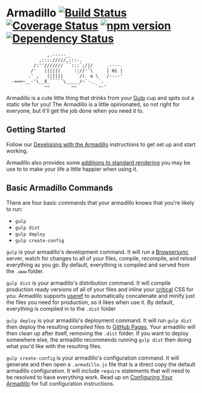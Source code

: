 # Armadillo [![Build Status](https://travis-ci.org/Snugug/gulp-armadillo.svg?branch=master)](https://travis-ci.org/Snugug/gulp-armadillo) [![Coverage Status](https://coveralls.io/repos/github/Snugug/gulp-armadillo/badge.svg?branch=master)](https://coveralls.io/github/Snugug/gulp-armadillo?branch=master) [![npm version](https://badge.fury.io/js/gulp-armadillo.svg)](https://badge.fury.io/js/gulp-armadillo) [![Dependency Status](https://david-dm.org/snugug/gulp-armadillo.svg)](https://david-dm.org/snugug/gulp-armadillo)

```
               ,.-----__
            ,:::://///,:::-.
          /:''/////// ``:::`;/|/     .----.
         /'   ||||||     :://'`\     | Hi |
        .' ,   ||||||     `/(  e \   /----'
  -===~__-'\__X_`````\_____/~`-._ `.
              ~~        ~~       `~-'
```

Armadillo is a cute little thing that drinks from your [Gulp](http://gulpjs.com/) cup and spits out a static site for you! The Armadillo is a little opinionated, so not right for everyone, but it'll get the job done when you need it to.

## Getting Started

Follow our [Developing with the Armadillo](https://github.com/Snugug/gulp-armadillo/wiki/Developing-with-the-Armadillo) instructions to get set up and start working.

Armadillo also provides some [additions to standard rendering](https://github.com/Snugug/gulp-armadillo/wiki/Armadillo-Additions) you may be use to to make your life a little happier when using it.

## Basic Armadillo Commands

There are four basic commands that your armadillo knows that you're likely to run:

* `gulp`
* `gulp dist`
* `gulp deploy`
* `gulp create-config`

`gulp` is your armadillo's development command. It will run a [Browsersync](https://www.browsersync.io/) server, watch for changes to all of your files, compile, recompile, and reload everything as you go. By default, everything is compiled and served from the `.www` folder.

`gulp dist` is your armadillo's distribution command. It will compile production ready versions of all of your files and inline your [critical](https://www.npmjs.com/package/critical) CSS for you. Armadillo supports [useref](https://www.npmjs.com/package/useref) to automatically concatenate and minify just the files you need for production, so it likes when use it. By default, everything is compiled in to the `.dist` folder

`gulp deploy` is your armadillo's deployment command. It will run `gulp dist` then deploy the resulting compiled files to [GitHub Pages](https://pages.github.com/). Your armadillo will then clean up after itself, removing the `.dist` folder. If you want to deploy somewhere else, the armadillo recommends running `gulp dist` then doing what you'd like with the resulting files.

`gulp create-config` is your armadillo's configuration command. It will generate and then open a `.armadillo.js` file that is a direct copy the default armadillo configuration. It will include `require` statements that will need to be resolved to have everything work. Read up on [Configuring Your Armadillo](https://github.com/Snugug/gulp-armadillo/wiki/Configuring-Your-Armadillo) for full configuration instructions.
